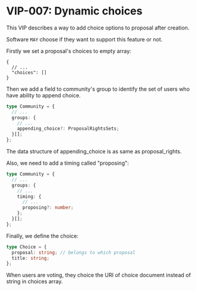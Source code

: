 # VIP-007: Dynamic choices

This VIP describes a way to add choice options to proposal after creation.

Software `MAY` choose if they want to support this feature or not.

Firstly we set a proposal's choices to empty array:

```jsonc
{
  // ...
  "choices": []
}
```

Then we add a field to community's group to identify the set of users who have ability to append choice.

```ts
type Community = {
  // ...
  groups: {
    // ...
    appending_choice?: ProposalRightsSets;
  }[];
};
```

The data structure of appending_choice is as same as proposal_rights.

Also, we need to add a timing called "proposing":

```ts
type Community = {
  // ...
  groups: {
    // ...
    timing: {
      // ...
      proposing?: number;
    };
  }[];
};
```

Finally, we define the choice:

```ts
type Choice = {
  proposal: string; // belongs to which proposal
  title: string;
};
```

When users are voting, they choice the URI of choice document instead of string in choices array.

